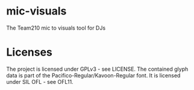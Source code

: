 # mic-visuals
The Team210 mic to visuals tool for DJs

# Licenses
The project is licensed under GPLv3 - see LICENSE.
The contained glyph data is part of the Pacifico-Regular/Kavoon-Regular font. It is licensed under SIL OFL - see OFL11.
